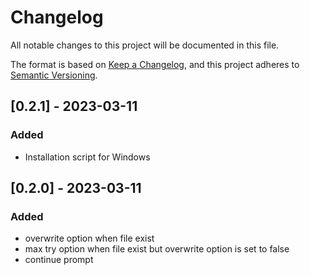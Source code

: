 # Changelog

All notable changes to this project will be documented in this file.

The format is based on [Keep a Changelog](https://keepachangelog.com/en/1.0.0/),
and this project adheres to [Semantic Versioning](https://semver.org/spec/v2.0.0.html).

## [0.2.1] - 2023-03-11
### Added 
- Installation script for Windows

## [0.2.0] - 2023-03-11
### Added
- overwrite option when file exist
- max try option when file exist but overwrite option is set to false
- continue prompt
